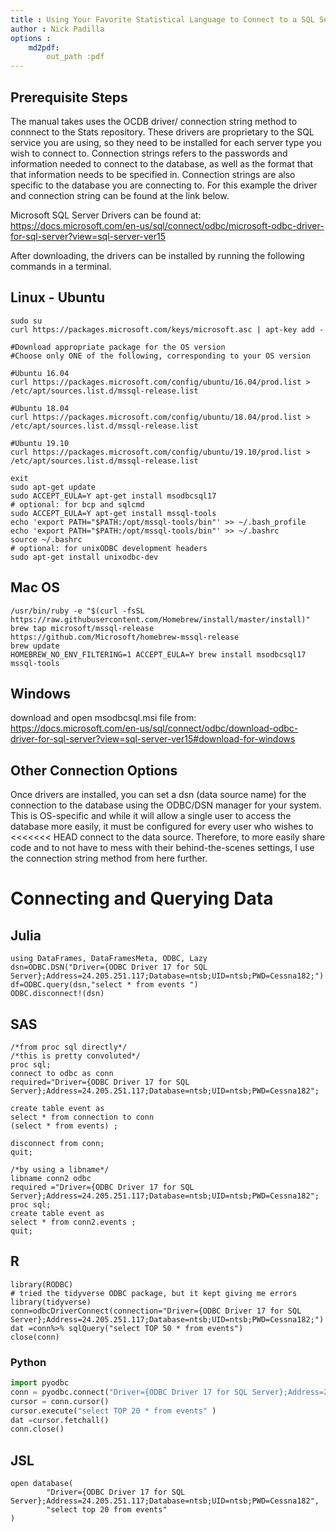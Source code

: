 ```yaml
---
title : Using Your Favorite Statistical Language to Connect to a SQL Sever
author : Nick Padilla
options : 
    md2pdf:
        out_path :pdf
---
```


## Prerequisite Steps
The manual takes uses the OCDB driver/ connection string method to connnect to the Stats repository. 
These drivers are proprietary to the SQL service you are using, so they need to be installed for each server type you wish to connect to.
Connection strings refers to the passwords and information needed to connect to the database, as well as the format that that information 
needs to be specified in. Connection strings are also specific to the database you are connecting to.
For this example the driver and connection string can be found at the link below.


Microsoft SQL Server Drivers can be found at:
https://docs.microsoft.com/en-us/sql/connect/odbc/microsoft-odbc-driver-for-sql-server?view=sql-server-ver15


After downloading, the drivers can be installed by running the following commands in a terminal.


## Linux - Ubuntu
```{bash}
sudo su
curl https://packages.microsoft.com/keys/microsoft.asc | apt-key add -

#Download appropriate package for the OS version
#Choose only ONE of the following, corresponding to your OS version

#Ubuntu 16.04
curl https://packages.microsoft.com/config/ubuntu/16.04/prod.list > /etc/apt/sources.list.d/mssql-release.list

#Ubuntu 18.04
curl https://packages.microsoft.com/config/ubuntu/18.04/prod.list > /etc/apt/sources.list.d/mssql-release.list

#Ubuntu 19.10
curl https://packages.microsoft.com/config/ubuntu/19.10/prod.list > /etc/apt/sources.list.d/mssql-release.list

exit
sudo apt-get update
sudo ACCEPT_EULA=Y apt-get install msodbcsql17
# optional: for bcp and sqlcmd
sudo ACCEPT_EULA=Y apt-get install mssql-tools
echo 'export PATH="$PATH:/opt/mssql-tools/bin"' >> ~/.bash_profile
echo 'export PATH="$PATH:/opt/mssql-tools/bin"' >> ~/.bashrc
source ~/.bashrc
# optional: for unixODBC development headers
sudo apt-get install unixodbc-dev
```
## Mac OS
```{bash}
/usr/bin/ruby -e "$(curl -fsSL https://raw.githubusercontent.com/Homebrew/install/master/install)"
brew tap microsoft/mssql-release https://github.com/Microsoft/homebrew-mssql-release
brew update
HOMEBREW_NO_ENV_FILTERING=1 ACCEPT_EULA=Y brew install msodbcsql17 mssql-tools
```
## Windows
download and open msodbcsql.msi file from:
https://docs.microsoft.com/en-us/sql/connect/odbc/download-odbc-driver-for-sql-server?view=sql-server-ver15#download-for-windows

## Other Connection Options
Once drivers are installed, you can set a dsn (data source name) for the connection to the database using the ODBC/DSN manager for your system.
This is OS-specific and while it will allow a single user to access the database more easily, it must be configured for every user who wishes to 
<<<<<<< HEAD
connect to the data source. Therefore, to more easily share code and to not have to mess with their behind-the-scenes settings, I use the connection
string method from here further. 

# Connecting and Querying Data

## Julia
```{julia,eval=FALSE}
using DataFrames, DataFramesMeta, ODBC, Lazy
dsn=ODBC.DSN("Driver={ODBC Driver 17 for SQL Server};Address=24.205.251.117;Database=ntsb;UID=ntsb;PWD=Cessna182;")
df=ODBC.query(dsn,"select * from events ")
ODBC.disconnect!(dsn)
```

## SAS
```{sas,eval=FALSE}
/*from proc sql directly*/
/*this is pretty convoluted*/
proc sql;
connect to odbc as conn
required="Driver={ODBC Driver 17 for SQL Server};Address=24.205.251.117;Database=ntsb;UID=ntsb;PWD=Cessna182";

create table event as
select * from connection to conn
(select * from events) ;

disconnect from conn;
quit;

/*by using a libname*/
libname conn2 odbc
required ="Driver={ODBC Driver 17 for SQL Server};Address=24.205.251.117;Database=ntsb;UID=ntsb;PWD=Cessna182";
proc sql;
create table event as
select * from conn2.events ;
quit;
```

## R
```{r,eval=FALSE}
library(RODBC)
# tried the tidyverse ODBC package, but it kept giving me errors
library(tidyverse)
conn=odbcDriverConnect(connection="Driver={ODBC Driver 17 for SQL Server};Address=24.205.251.117;Database=ntsb;UID=ntsb;PWD=Cessna182;")
dat =conn%>% sqlQuery("select TOP 50 * from events")
close(conn)
```
### Python 
```python
import pyodbc
conn = pyodbc.connect("Driver={ODBC Driver 17 for SQL Server};Address=24.205.251.117;Database=ntsb;UID=ntsb;PWD=Cessna182;")
cursor = conn.cursor()
cursor.execute("select TOP 20 * from events" )
dat =cursor.fetchall()
conn.close()
```


## JSL
```{r,eval=FALSE,highlight=FALSE}
open database(
        "Driver={ODBC Driver 17 for SQL Server};Address=24.205.251.117;Database=ntsb;UID=ntsb;PWD=Cessna182",
        "select top 20 from events"
)
```